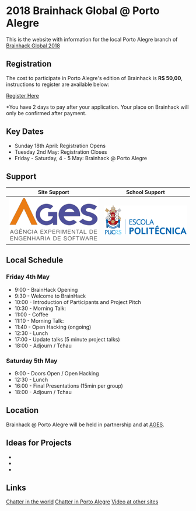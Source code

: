 # 2018 Brainhack Global @ Porto Alegre 

This is the website with information for the local Porto Alegre branch of [Brainhack Global 2018](http://www.brainhack.org/global2018)

## Registration

The cost to participate in Porto Alegre's edition of Brainhack is **R$ 50,00**, instructions to register are available below: 

[Register Here](https://www.eventbrite.com/e/brainhack-global-porto-alegre-2018-tickets-44489789157)

*You have 2 days to pay after your application. Your place on Brainhack will only be confirmed after payment.

## Key Dates

- Sunday 18th April: Registration Opens
- Tuesday 2nd May: Registration Closes
- Friday - Saturday, 4 - 5 May: Brainhack @ Porto Alegre

## Support

| Site Support  | School Support|
| ------------- |:-------------:|
| ![alt text](logo_ages.png)         | ![alt text](logo_politecnica.png) |


## Local Schedule

### Friday 4th May

- 9:00  - BrainHack Opening
- 9:30  - Welcome to BrainHack
- 10:00 - Introduction of Participants and Project Pitch
- 10:30 - Morning Talk:
- 11:00 - Coffee
- 11:10 - Morning Talk:
- 11:40 - Open Hacking (ongoing)
- 12:30 - Lunch
- 17:00 - Update talks (5 minute project talks)
- 18:00 - Adjourn / Tchau

### Saturday 5th May

- 9:00  - Doors Open / Open Hacking 
- 12:30 - Lunch
- 16:00 - Final Presentations (15min per group)
- 18:00 - Adjourn / Tchau 



## Location

Brainhack @ Porto Alegre will be held in partnership and at [AGES](http://www.ages.pucrs.br). 

## Ideas for Projects
-
-
- 


## Links

[Chatter in the world](https://brainhack-slack-invite.herokuapp.com/)
[Chatter in Porto Alegre](https://brainhack.slack.com/messages/brainhack-poa-2017/)
[Video at other sites](https://hackpad.com/Brainhack-Global-2017-Video-Content-ZP53JJlhGyJ)

